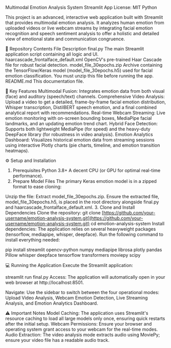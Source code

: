 Multimodal Emotion Analysis System
Streamlit App License: MIT Python

This project is an advanced, interactive web application built with Streamlit that provides multimodal emotion analysis. It analyzes human emotion from uploaded videos or live webcam streams by integrating facial emotion recognition and speech sentiment analysis to offer a holistic and detailed view of emotional state and communication congruence.

📁 Repository Contents
File	Description
final.py	The main Streamlit application script containing all logic and UI.
haarcascade_frontalface_default.xml	OpenCV's pre-trained Haar Cascade file for robust facial detection.
model_file_30epochs.zip	Archive containing the TensorFlow/Keras model (model_file_30epochs.h5) used for facial emotion classification. You must unzip this file before running the app.
README.md	This documentation file.

🚀 Key Features
Multimodal Fusion: Integrates emotion data from both visual (face) and auditory (speech/text) channels.
Comprehensive Video Analysis: Upload a video to get a detailed, frame-by-frame facial emotion distribution, Whisper transcription, DistilBERT speech emotion, and a final combined analytical report with recommendations.
Real-time Webcam Streaming: Live emotion monitoring with on-screen bounding boxes, MediaPipe facial landmarks, and an updating emotion trend chart.
Hybrid Face Detection: Supports both lightweight MediaPipe (for speed) and the heavy-duty DeepFace library (for robustness in video analysis).
Emotion Analytics Dashboard: Visualizes historical emotion data from streaming sessions using interactive Plotly charts (pie charts, timeline, and emotion transition heatmaps).

⚙️ Setup and Installation
1. Prerequisites
Python 3.8+
A decent CPU (or GPU for optimal real-time performance).
2. Prepare Model Files
The primary Keras emotion model is in a zipped format to ease cloning:

Unzip the file: Extract model_file_30epochs.zip.
Ensure the extracted file, model_file_30epochs.h5, is placed in the root directory alongside final.py and haarcascade_frontalface_default.xml.
3. Clone and Install Dependencies
Clone the repository:
git clone [https://github.com/your-username/emotion-analysis-system.git](https://github.com/your-username/emotion-analysis-system.git)
cd emotion-analysis-system
Install dependencies: The application relies on several heavyweight packages (tensorflow, mediapipe, whisper, deepface). Run the following command to install everything needed:

pip install streamlit opencv-python numpy mediapipe librosa plotly pandas Pillow whisper deepface tensorflow transformers moviepy scipy

💻 Running the Application
Execute the Streamlit application:

streamlit run final.py
Access: The application will automatically open in your web browser at http://localhost:8501.

Navigate: Use the sidebar to switch between the four operational modes: Upload Video Analysis, Webcam Emotion Detection, Live Streaming Analysis, and Emotion Analytics Dashboard.

⚠️ Important Notes
Model Caching: The application uses Streamlit's resource caching to load all large models only once, ensuring quick restarts after the initial setup.
Webcam Permissions: Ensure your browser and operating system grant access to your webcam for the real-time modes.
Audio Extraction: The video analysis mode extracts audio using MoviePy; ensure your video file has a readable audio track.

